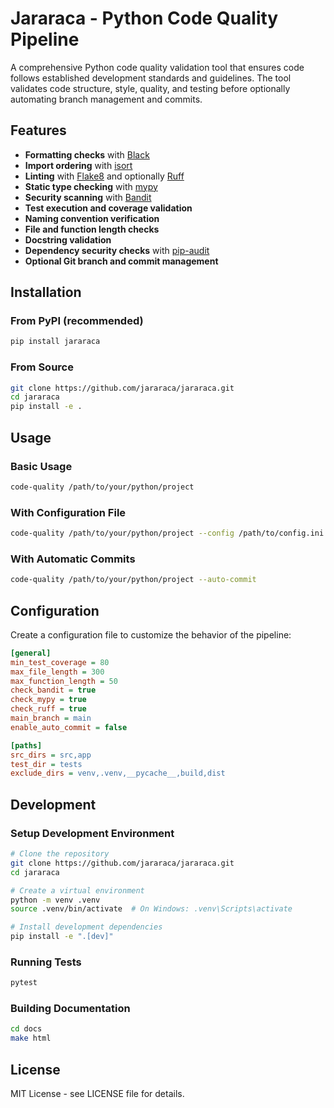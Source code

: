 # Jararaca - Python Code Quality Pipeline

A comprehensive Python code quality validation tool that ensures code follows established development standards and guidelines. The tool validates code structure, style, quality, and testing before optionally automating branch management and commits.

## Features

- **Formatting checks** with [Black](https://github.com/psf/black)
- **Import ordering** with [isort](https://github.com/PyCQA/isort)
- **Linting** with [Flake8](https://github.com/PyCQA/flake8) and optionally [Ruff](https://github.com/charliermarsh/ruff)
- **Static type checking** with [mypy](https://github.com/python/mypy)
- **Security scanning** with [Bandit](https://github.com/PyCQA/bandit)
- **Test execution and coverage validation**
- **Naming convention verification**
- **File and function length checks**
- **Docstring validation**
- **Dependency security checks** with [pip-audit](https://github.com/pypa/pip-audit)
- **Optional Git branch and commit management**

## Installation

### From PyPI (recommended)

```bash
pip install jararaca
```

### From Source

```bash
git clone https://github.com/jararaca/jararaca.git
cd jararaca
pip install -e .
```

## Usage

### Basic Usage

```bash
code-quality /path/to/your/python/project
```

### With Configuration File

```bash
code-quality /path/to/your/python/project --config /path/to/config.ini
```

### With Automatic Commits

```bash
code-quality /path/to/your/python/project --auto-commit
```

## Configuration

Create a configuration file to customize the behavior of the pipeline:

```ini
[general]
min_test_coverage = 80
max_file_length = 300
max_function_length = 50
check_bandit = true
check_mypy = true
check_ruff = true
main_branch = main
enable_auto_commit = false

[paths]
src_dirs = src,app
test_dir = tests
exclude_dirs = venv,.venv,__pycache__,build,dist
```

## Development

### Setup Development Environment

```bash
# Clone the repository
git clone https://github.com/jararaca/jararaca.git
cd jararaca

# Create a virtual environment
python -m venv .venv
source .venv/bin/activate  # On Windows: .venv\Scripts\activate

# Install development dependencies
pip install -e ".[dev]"
```

### Running Tests

```bash
pytest
```

### Building Documentation

```bash
cd docs
make html
```

## License

MIT License - see LICENSE file for details. 
